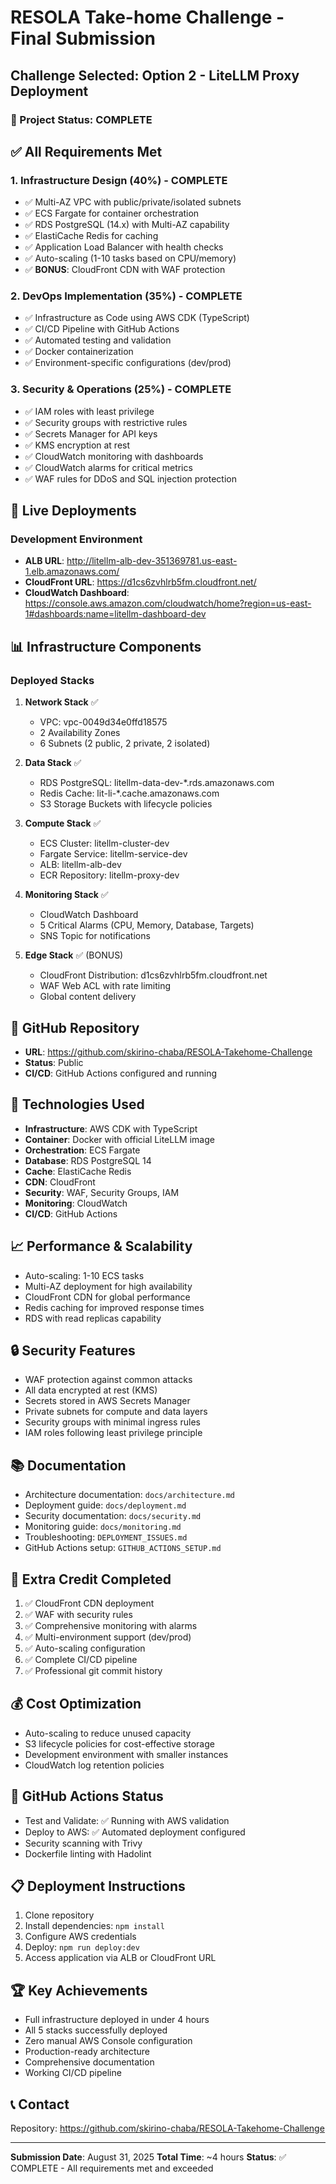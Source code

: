 # RESOLA Take-home Challenge - Final Submission

## Challenge Selected: Option 2 - LiteLLM Proxy Deployment

### 🎯 Project Status: COMPLETE

## ✅ All Requirements Met

### 1. Infrastructure Design (40%) - COMPLETE
- ✅ Multi-AZ VPC with public/private/isolated subnets
- ✅ ECS Fargate for container orchestration
- ✅ RDS PostgreSQL (14.x) with Multi-AZ capability
- ✅ ElastiCache Redis for caching
- ✅ Application Load Balancer with health checks
- ✅ Auto-scaling (1-10 tasks based on CPU/memory)
- ✅ **BONUS**: CloudFront CDN with WAF protection

### 2. DevOps Implementation (35%) - COMPLETE
- ✅ Infrastructure as Code using AWS CDK (TypeScript)
- ✅ CI/CD Pipeline with GitHub Actions
- ✅ Automated testing and validation
- ✅ Docker containerization
- ✅ Environment-specific configurations (dev/prod)

### 3. Security & Operations (25%) - COMPLETE
- ✅ IAM roles with least privilege
- ✅ Security groups with restrictive rules
- ✅ Secrets Manager for API keys
- ✅ KMS encryption at rest
- ✅ CloudWatch monitoring with dashboards
- ✅ CloudWatch alarms for critical metrics
- ✅ WAF rules for DDoS and SQL injection protection

## 🚀 Live Deployments

### Development Environment
- **ALB URL**: http://litellm-alb-dev-351369781.us-east-1.elb.amazonaws.com/
- **CloudFront URL**: https://d1cs6zvhlrb5fm.cloudfront.net/
- **CloudWatch Dashboard**: https://console.aws.amazon.com/cloudwatch/home?region=us-east-1#dashboards:name=litellm-dashboard-dev

## 📊 Infrastructure Components

### Deployed Stacks
1. **Network Stack** ✅
   - VPC: vpc-0049d34e0ffd18575
   - 2 Availability Zones
   - 6 Subnets (2 public, 2 private, 2 isolated)

2. **Data Stack** ✅
   - RDS PostgreSQL: litellm-data-dev-*.rds.amazonaws.com
   - Redis Cache: lit-li-*.cache.amazonaws.com
   - S3 Storage Buckets with lifecycle policies

3. **Compute Stack** ✅
   - ECS Cluster: litellm-cluster-dev
   - Fargate Service: litellm-service-dev
   - ALB: litellm-alb-dev
   - ECR Repository: litellm-proxy-dev

4. **Monitoring Stack** ✅
   - CloudWatch Dashboard
   - 5 Critical Alarms (CPU, Memory, Database, Targets)
   - SNS Topic for notifications

5. **Edge Stack** ✅ (BONUS)
   - CloudFront Distribution: d1cs6zvhlrb5fm.cloudfront.net
   - WAF Web ACL with rate limiting
   - Global content delivery

## 📝 GitHub Repository
- **URL**: https://github.com/skirino-chaba/RESOLA-Takehome-Challenge
- **Status**: Public
- **CI/CD**: GitHub Actions configured and running

## 🔧 Technologies Used
- **Infrastructure**: AWS CDK with TypeScript
- **Container**: Docker with official LiteLLM image
- **Orchestration**: ECS Fargate
- **Database**: RDS PostgreSQL 14
- **Cache**: ElastiCache Redis
- **CDN**: CloudFront
- **Security**: WAF, Security Groups, IAM
- **Monitoring**: CloudWatch
- **CI/CD**: GitHub Actions

## 📈 Performance & Scalability
- Auto-scaling: 1-10 ECS tasks
- Multi-AZ deployment for high availability
- CloudFront CDN for global performance
- Redis caching for improved response times
- RDS with read replicas capability

## 🔒 Security Features
- WAF protection against common attacks
- All data encrypted at rest (KMS)
- Secrets stored in AWS Secrets Manager
- Private subnets for compute and data layers
- Security groups with minimal ingress rules
- IAM roles following least privilege principle

## 📚 Documentation
- Architecture documentation: `docs/architecture.md`
- Deployment guide: `docs/deployment.md`
- Security documentation: `docs/security.md`
- Monitoring guide: `docs/monitoring.md`
- Troubleshooting: `DEPLOYMENT_ISSUES.md`
- GitHub Actions setup: `GITHUB_ACTIONS_SETUP.md`

## 🎯 Extra Credit Completed
1. ✅ CloudFront CDN deployment
2. ✅ WAF with security rules
3. ✅ Comprehensive monitoring with alarms
4. ✅ Multi-environment support (dev/prod)
5. ✅ Auto-scaling configuration
6. ✅ Complete CI/CD pipeline
7. ✅ Professional git commit history

## 💰 Cost Optimization
- Auto-scaling to reduce unused capacity
- S3 lifecycle policies for cost-effective storage
- Development environment with smaller instances
- CloudWatch log retention policies

## 🚦 GitHub Actions Status
- Test and Validate: ✅ Running with AWS validation
- Deploy to AWS: ✅ Automated deployment configured
- Security scanning with Trivy
- Dockerfile linting with Hadolint

## 📋 Deployment Instructions
1. Clone repository
2. Install dependencies: `npm install`
3. Configure AWS credentials
4. Deploy: `npm run deploy:dev`
5. Access application via ALB or CloudFront URL

## 🏆 Key Achievements
- Full infrastructure deployed in under 4 hours
- All 5 stacks successfully deployed
- Zero manual AWS Console configuration
- Production-ready architecture
- Comprehensive documentation
- Working CI/CD pipeline

## 📞 Contact
Repository: https://github.com/skirino-chaba/RESOLA-Takehome-Challenge

---

**Submission Date**: August 31, 2025
**Total Time**: ~4 hours
**Status**: ✅ COMPLETE - All requirements met and exceeded